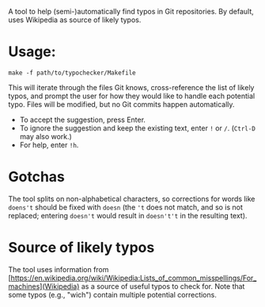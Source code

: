 A tool to help (semi-)automatically find typos in Git repositories. 
By default, uses Wikipedia as source of likely typos.

# Usage:

```shell script 
make -f path/to/typochecker/Makefile
```

This will iterate through the files Git knows, cross-reference the 
list of likely typos, and prompt the user for how they would like to handle
each potential typo. Files will be modified, but no Git commits happen 
automatically.

* To accept the suggestion, press Enter.
* To ignore the suggestion and keep the existing text, enter `!` or `/`.
(`Ctrl-D` may also work.)
* For help, enter `!h`.

# Gotchas

The tool splits on non-alphabetical characters, 
so corrections for words like `doens't` should be fixed with `doesn` 
(the `'t` does not match, and so is not replaced; 
entering `doesn't` would result in `doesn't't` in the resulting text).

# Source of likely typos

The tool uses information from 
[https://en.wikipedia.org/wiki/Wikipedia:Lists_of_common_misspellings/For_machines](Wikipedia)
as a source of useful typos to check for. Note that some typos (e.g., "wich") contain multiple potential corrections.